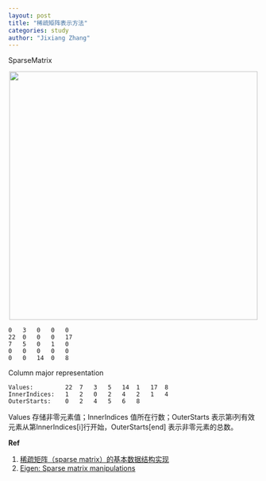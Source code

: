 ```yaml
---
layout: post
title: "稀疏矩阵表示方法"
categories: study
author: "Jixiang Zhang"
---
```


SparseMatrix

<p align="center">
  <img src="{{site.baseurl}}/images/SparseMatrix.png" width="500"/>
</p>

```text
0	3	0	0	0
22	0	0	0	17
7	5	0	1	0
0	0	0	0	0
0	0	14	0	8
```

Column major representation

```text
Values:	        22	7	3	5	14	1	17	8
InnerIndices:	1	2	0	2	4	2	1	4
OuterStarts:	0	2	4	5	6	8
```

Values 存储非零元素值；InnerIndices 值所在行数；OuterStarts 表示第i列有效元素从第InnerIndices[i]行开始，OuterStarts[end] 表示非零元素的总数。

**Ref**

1. [稀疏矩阵（sparse matrix）的基本数据结构实现](https://zhuanlan.zhihu.com/p/22711401)
2. [Eigen: Sparse matrix manipulations](https://eigen.tuxfamily.org/dox/group__TutorialSparse.html)

